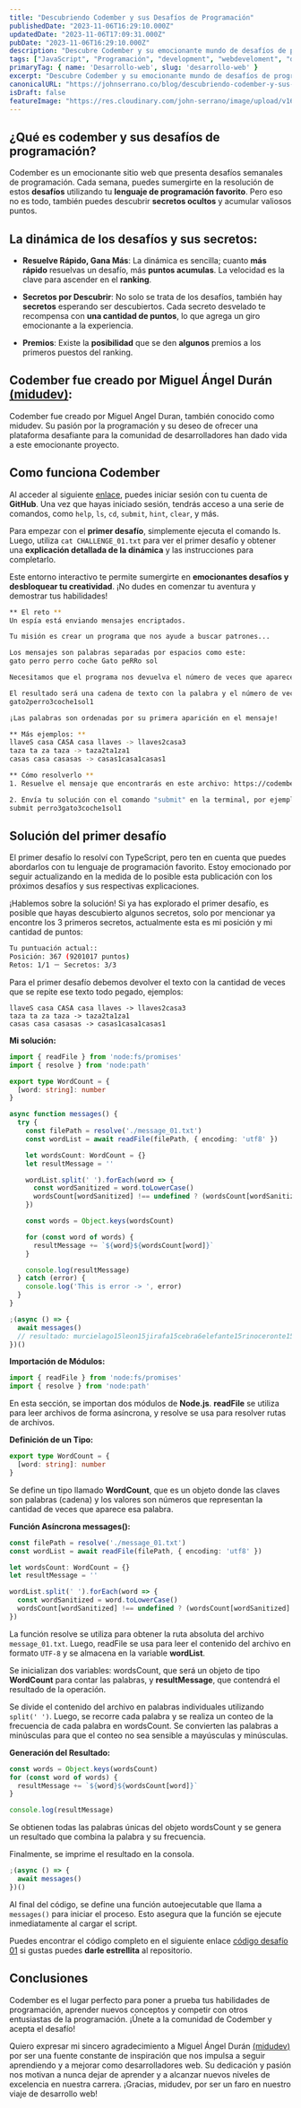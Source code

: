 ```yaml
---
title: "Descubriendo Codember y sus Desafíos de Programación"
publishedDate: "2023-11-06T16:29:10.000Z"
updatedDate: "2023-11-06T17:09:31.000Z"
pubDate: "2023-11-06T16:29:10.000Z"
description: "Descubre Codember y su emocionante mundo de desafíos de programación. Resuelve retos en tu lenguaje favorito, ya sea Python, PHP, JavaScript, Go, TypeScript y más. Además, desbloquea pistas secretas para descubrir misterios ocultos en el camino."
tags: ["JavaScript", "Programación", "development", "webdeveloment", "desarrollo-web", "Python", "PHP", "JavaScript", "TypeScript", "Codember", "Desafios", "retos", "pruebas", "secretos"]
primaryTag: { name: 'Desarrollo-web', slug: 'desarrollo-web' }
excerpt: "Descubre Codember y su emocionante mundo de desafíos de programación. Resuelve retos en tu lenguaje favorito, ya sea Python, PHP, JavaScript, Go, TypeScript y más. Además, desbloquea pistas secretas para descubrir misterios ocultos en el camino."
canonicalURL: "https://johnserrano.co/blog/descubriendo-codember-y-sus-desafios-de-programacion"
isDraft: false
featureImage: "https://res.cloudinary.com/john-serrano/image/upload/v1699289192/John%20Serrano/Blog%20Post/descubriendo-codember-y-sus-desafios-de-programacion/base-portada_ozpsyf.webp"
---
```


## ¿Qué es codember y sus desafíos de programación?

Codember es un emocionante sitio web que presenta desafíos semanales de programación. Cada semana, puedes sumergirte en la resolución de estos **desafíos** utilizando tu **lenguaje de programación favorito**. Pero eso no es todo, también puedes descubrir **secretos ocultos** y acumular valiosos puntos.

## La dinámica de los desafíos y sus secretos:

* **Resuelve Rápido, Gana Más**: La dinámica es sencilla; cuanto **más rápido** resuelvas un desafío, más **puntos acumulas**. La velocidad es la clave para ascender en el **ranking**.

* **Secretos por Descubrir**: No solo se trata de los desafíos, también hay **secretos** esperando ser descubiertos. Cada secreto desvelado te recompensa con **una cantidad de puntos**, lo que agrega un giro emocionante a la experiencia.

* **Premios**: Existe la **posibilidad** que se den **algunos** premios a los primeros puestos del ranking.


## Codember fue creado por Miguel Ángel Durán [(midudev)](https://www.linkedin.com/in/midudev/):

Codember fue creado por Miguel Angel Duran, también conocido como midudev. Su pasión por la programación y su deseo de ofrecer una plataforma desafiante para la comunidad de desarrolladores han dado vida a este emocionante proyecto.

## Como funciona Codember

Al acceder al siguiente [enlace](https://codember.dev/), puedes iniciar sesión con tu cuenta de **GitHub**. Una vez que hayas iniciado sesión, tendrás acceso a una serie de comandos, como `help`, `ls`, `cd`, `submit`, `hint`, `clear`, y más.

Para empezar con el **primer desafío**, simplemente ejecuta el comando ls. Luego, utiliza `cat CHALLENGE_01.txt` para ver el primer desafío y obtener una **explicación detallada de la dinámica** y las instrucciones para completarlo.

Este entorno interactivo te permite sumergirte en **emocionantes desafíos y desbloquear tu creatividad**. ¡No dudes en comenzar tu aventura y demostrar tus habilidades!

```bash
** El reto **
Un espía está enviando mensajes encriptados.

Tu misión es crear un programa que nos ayude a buscar patrones...

Los mensajes son palabras separadas por espacios como este:
gato perro perro coche Gato peRRo sol

Necesitamos que el programa nos devuelva el número de veces que aparece cada palabra en el mensaje, independientemente de si está en mayúsculas o minúsculas.

El resultado será una cadena de texto con la palabra y el número de veces que aparece en el mensaje, con este formato:
gato2perro3coche1sol1

¡Las palabras son ordenadas por su primera aparición en el mensaje!

** Más ejemplos: **
llaveS casa CASA casa llaves -> llaves2casa3
taza ta za taza -> taza2ta1za1
casas casa casasas -> casas1casa1casas1

** Cómo resolverlo **
1. Resuelve el mensaje que encontrarás en este archivo: https://codember.dev/data/message_01.txt

2. Envía tu solución con el comando "submit" en la terminal, por ejemplo así:
submit perro3gato3coche1sol1
```

## Solución del primer desafío

El primer desafío lo resolví con TypeScript, pero ten en cuenta que puedes abordarlos con tu lenguaje de programación favorito. Estoy emocionado por seguir actualizando en la medida de lo posible esta publicación con los próximos desafíos y sus respectivas explicaciones.


¡Hablemos sobre la solución! Si ya has explorado el primer desafío, es posible que hayas descubierto algunos secretos, solo por mencionar ya encontre los 3 primeros secretos, actualmente esta es mi posición y mi cantidad de puntos:

```bash
Tu puntuación actual::
Posición: 367 (9201017 puntos)
Retos: 1/1 － Secretos: 3/3
```

Para el primer desafío debemos devolver el texto con la cantidad de veces que se repite ese texto todo pegado, ejemplos:

```text
llaveS casa CASA casa llaves -> llaves2casa3
taza ta za taza -> taza2ta1za1
casas casa casasas -> casas1casa1casas1
```

**Mi solución:**
```ts
import { readFile } from 'node:fs/promises'
import { resolve } from 'node:path'

export type WordCount = {
  [word: string]: number
}

async function messages() {
  try {
    const filePath = resolve('./message_01.txt')
    const wordList = await readFile(filePath, { encoding: 'utf8' })

    let wordsCount: WordCount = {}
    let resultMessage = ''

    wordList.split(' ').forEach(word => {
      const wordSanitized = word.toLowerCase()
      wordsCount[wordSanitized] !== undefined ? (wordsCount[wordSanitized] += 1) : (wordsCount[wordSanitized] = 1)
    })

    const words = Object.keys(wordsCount)

    for (const word of words) {
      resultMessage += `${word}${wordsCount[word]}`
    }

    console.log(resultMessage)
  } catch (error) {
    console.log('This is error -> ', error)
  }
}

;(async () => {
  await messages()
  // resultado: murcielago15leon15jirafa15cebra6elefante15rinoceronte15hipopotamo15ardilla15mapache15zorro15lobo15oso15puma2jaguar14tigre10leopardo10gato12perro12caballo14vaca14toro14cerdo14oveja14cabra14gallina10pato10ganso10pavo10paloma10halcon11aguila11buho11colibri9canario8loro8tucan8pinguino7flamenco7
})()
```

**Importación de Módulos:**
```ts
import { readFile } from 'node:fs/promises'
import { resolve } from 'node:path'
```
En esta sección, se importan dos módulos de **Node.js**. **readFile** se utiliza para leer archivos de forma asíncrona, y resolve se usa para resolver rutas de archivos.

**Definición de un Tipo:**
```ts
export type WordCount = {
  [word: string]: number
}
```
Se define un tipo llamado **WordCount**, que es un objeto donde las claves son palabras (cadena) y los valores son números que representan la cantidad de veces que aparece esa palabra.

**Función Asíncrona messages():**
```ts
const filePath = resolve('./message_01.txt')
const wordList = await readFile(filePath, { encoding: 'utf8' })

let wordsCount: WordCount = {}
let resultMessage = ''

wordList.split(' ').forEach(word => {
  const wordSanitized = word.toLowerCase()
  wordsCount[wordSanitized] !== undefined ? (wordsCount[wordSanitized] += 1) : (wordsCount[wordSanitized] = 1)
})
```

La función resolve se utiliza para obtener la ruta absoluta del archivo `message_01.txt`. Luego, readFile se usa para leer el contenido del archivo en formato `UTF-8` y se almacena en la variable **wordList**.

Se inicializan dos variables: wordsCount, que será un objeto de tipo **WordCount** para contar las palabras, y **resultMessage**, que contendrá el resultado de la operación.

Se divide el contenido del archivo en palabras individuales utilizando `split(' ')`. Luego, se recorre cada palabra y se realiza un conteo de la frecuencia de cada palabra en wordsCount. Se convierten las palabras a minúsculas para que el conteo no sea sensible a mayúsculas y minúsculas.

**Generación del Resultado:**
```ts
const words = Object.keys(wordsCount)
for (const word of words) {
  resultMessage += `${word}${wordsCount[word]}`
}

console.log(resultMessage)
```

Se obtienen todas las palabras únicas del objeto wordsCount y se genera un resultado que combina la palabra y su frecuencia.

Finalmente, se imprime el resultado en la consola.

```ts
;(async () => {
  await messages()
})()
```

Al final del código, se define una función autoejecutable que llama a `messages()` para iniciar el proceso. Esto asegura que la función se ejecute inmediatamente al cargar el script.

Puedes encontrar el código completo en el siguiente enlace [código desafío 01](https://github.com/johnsi15/codember) si gustas puedes **darle estrellita** al repositorio.

## Conclusiones
Codember es el lugar perfecto para poner a prueba tus habilidades de programación, aprender nuevos conceptos y competir con otros entusiastas de la programación. ¡Únete a la comunidad de Codember y acepta el desafío!

Quiero expresar mi sincero agradecimiento a Miguel Ángel Durán [(midudev)](https://www.linkedin.com/in/midudev/) por ser una fuente constante de inspiración que nos impulsa a seguir aprendiendo y a mejorar como desarrolladores web. Su dedicación y pasión nos motivan a nunca dejar de aprender y a alcanzar nuevos niveles de excelencia en nuestra carrera. ¡Gracias, midudev, por ser un faro en nuestro viaje de desarrollo web!


